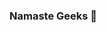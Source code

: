 ### Namaste Geeks 👋

<!--
**krishna9786/krishna9786** is a ✨ _special_ ✨ repository because its `README.md` (this file) appears on your GitHub profile.

Here are some ideas to get you started:

- 🔭 I’m currently working on various open-source project.
- 🌱 I’m currently learning Competitive Programming.
- 📫 How to reach me: https://www.linkedin.com/in/krishna-nand-7a06621b4/
- ⚡ Fun fact: You can hack any system because we humans have made those system.

